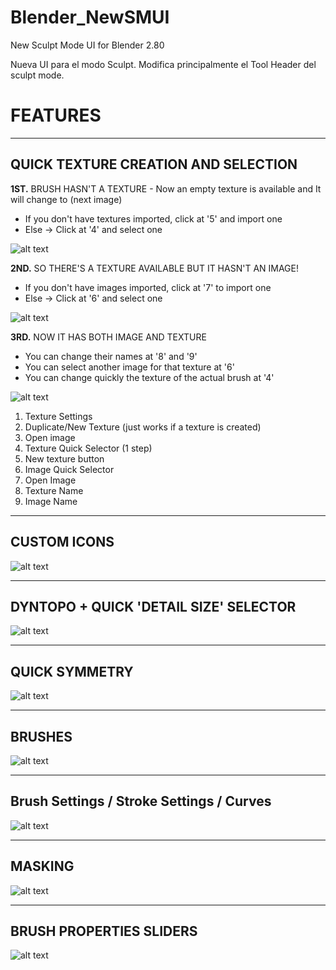 # Blender_NewSMUI
New Sculpt Mode UI for Blender 2.80

Nueva UI para el modo Sculpt. Modifica principalmente el Tool Header del sculpt mode.


# FEATURES
---
QUICK TEXTURE CREATION AND SELECTION
---
**1ST.** BRUSH HASN'T A TEXTURE -
Now an empty texture is available and It will change to (next image)
- If you don't have textures imported, click at '5' and import one
- Else -> Click at '4' and select one

![alt text](https://github.com/jfranmatheu/just_images/blob/master/NewSMUI_1.png?raw=true "Texture Section 1")

**2ND.** SO THERE'S A TEXTURE AVAILABLE BUT IT HASN'T AN IMAGE!
- If you don't have images imported, click at '7' to import one
- Else -> Click at '6' and select one

![alt text](https://github.com/jfranmatheu/just_images/blob/master/NewSMUI_2.png?raw=true "Texture Section 2")

**3RD.** NOW IT HAS BOTH IMAGE AND TEXTURE
- You can change their names at '8' and '9'
- You can select another image for that texture at '6'
- You can change quickly the texture of the actual brush at '4'

![alt text](https://github.com/jfranmatheu/just_images/blob/master/NewSMUI_3.png?raw=true "Texture Section 3")

1. Texture Settings
2. Duplicate/New Texture (just works if a texture is created)
3. Open image
4. Texture Quick Selector (1 step)
5. New texture button
6. Image Quick Selector
7. Open Image
8. Texture Name
9. Image Name

---
CUSTOM ICONS
---
![alt text](https://github.com/jfranmatheu/just_images/blob/master/NewSMUI_icons.png?raw=true "Icons")

---
DYNTOPO + QUICK 'DETAIL SIZE' SELECTOR
---
![alt text](https://github.com/jfranmatheu/just_images/blob/master/NewSMUI_dyntopo.png?raw=true "Dyntopo")

---
QUICK SYMMETRY
---
![alt text](https://github.com/jfranmatheu/just_images/blob/master/NewSMUI_symmetry.png?raw=true "Symmetry")

---
BRUSHES
---
![alt text](https://github.com/jfranmatheu/just_images/blob/master/NewSMUI_brush.png?raw=true "Brushes")

---
Brush Settings / Stroke Settings / Curves
---
![alt text](https://github.com/jfranmatheu/just_images/blob/master/NewSMUI_settings.png?raw=true "Settings")

---
MASKING
---
![alt text](https://github.com/jfranmatheu/just_images/blob/master/NewSMUI_mask.png?raw=true "Mask")

---
BRUSH PROPERTIES SLIDERS
---
![alt text](https://github.com/jfranmatheu/just_images/blob/master/NewSMUI_sliders.png?raw=true "Sliders")
